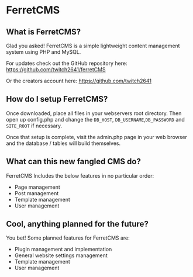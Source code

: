 FerretCMS
=========

What is FerretCMS?
--------------
Glad you asked! FerretCMS is a simple lightweight content management system using PHP and MySQL.

For updates check out the GitHub repository here:
https://github.com/twitch2641/ferretCMS

Or the creators account here:
https://github.com/twitch2641

How do I setup FerretCMS?
--------------
Once downloaded, place all files in your webservers root directory.
Then open up config.php and change the <code>DB_HOST</code>, <code>DB_USERNAME</code>,<code>DB_PASSWORD</code> and <code>SITE_ROOT</code> if necessary.

Once that setup is complete, visit the admin.php page in your web browser and the database / tables will build themselves.

What can this new fangled CMS do?
--------------
FerretCMS Includes the below features in no particular order:
- Page management
-	Post management
-	Template management
-	User management

Cool, anything planned for the future?
--------------
You bet! Some planned features for FerretCMS are:
- Plugin management and implementation
- General website settings management
- Template management
- User management
